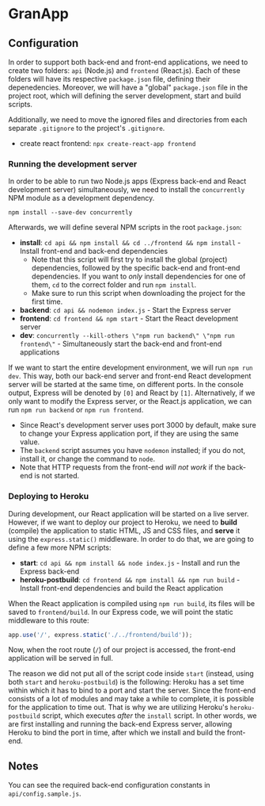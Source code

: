 # GranApp

## Configuration
In order to support both back-end and front-end applications, we need to create two folders: `api`  (Node.js) and `frontend` (React.js). Each of these folders will have its respective `package.json` file, defining their depenedencies. Moreover, we will have a "global" `package.json` file in the project root, which will defining the server development, start and build scripts.

Additionally, we need to move the ignored files and directories from each separate `.gitignore` to the project's `.gitignore`.

- create react frontend: `npx create-react-app frontend`

### Running the development server

In order to be able to run two Node.js apps (Express back-end and React development server) simultaneously, we need to install the `concurrently` NPM module as a development dependency.

`npm install --save-dev concurrently`

Afterwards, we will define several NPM scripts in the root `package.json`:
- **install**: `cd api && npm install && cd ../frontend && npm install` - Install front-end and back-end dependencies
  - Note that this script will first try to install the global (project) dependencies, followed by the specific back-end and front-end dependencies. If you want to *only* install dependencies for one of them, `cd` to the correct folder and run `npm install`.
  - Make sure to run this script when downloading the project for the first time.
- **backend**: `cd api && nodemon index.js` - Start the Express server
- **frontend**: `cd frontend && npm start` - Start the React development server
- **dev**: `concurrently --kill-others \"npm run backend\" \"npm run frontend\"` - Simultaneously start the back-end and front-end applications

If we want to start the entire development environment, we will run `npm run dev`. This way, both our back-end server and front-end React development server will be started at the same time, on different ports. In the console output, Express will be denoted by `[0]` and React by `[1]`. Alternatively, if we only want to modify the Express server, or the React.js application, we can run `npm run backend` or `npm run frontend`.
- Since React's development server uses port 3000 by default, make sure to change your Express application port, if they are using the same value.
- The `backend` script assumes you have `nodemon` installed; if you do not, install it, or change the command to `node`.
- Note that HTTP requests from the front-end *will not work* if the back-end is not started.

### Deploying to Heroku

During development, our React application will be started on a live server. However, if we want to deploy our project to Heroku, we need to **build** (compile) the application to static HTML, JS and CSS files, and **serve** it using the `express.static()` middleware. In order to do that, we are going to define a few more NPM scripts:
- **start**: `cd api && npm install && node index.js` - Install and run the Express back-end
- **heroku-postbuild**: `cd frontend && npm install && npm run build` - Install front-end dependencies and build the React application

When the React application is compiled using `npm run build`, its files will be saved to `frontend/build`. In our Express code, we will point the static middleware to this route:
```js
app.use('/', express.static('./../frontend/build'));
```
Now, when the root route (`/`) of our project is accessed, the front-end application will be served in full.

The reason we did not put all of the script code inside `start` (instead, using both `start` and `heroku-postbuild`) is the following: Heroku has a set time within which it has to bind to a port and start the server. Since the front-end consists of a lot of modules and may take a while to complete, it is possible for the application to time out. That is why we are utilizing Heroku's `heroku-postbuild` script, which executes *after* the `install` script. In other words, we are first installing and running the back-end Express server, allowing Heroku to bind the port in time, after which we install and build the front-end.

## Notes
You can see the required back-end configuration constants in `api/config.sample.js`.
